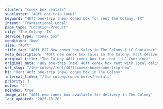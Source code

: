 ```yaml
---
cluster: "conex box rentals"
subcluster: "40ft one-trip (new)"
keyword: "40ft one-trip (new) conex box for rent The Colony, TX"
intent: "Transactional-Local"
page_type: "Location-Product"
city: "The Colony, TX"
service_type: "conex box"
condition: "New"
size: "40ft"
title_tag: "40ft M27 New conex box Sales in The Colony | LC Container"
meta_description: "40ft new conex box sales in The Colony. Fast delivery, competitive pricing. Serving conex boxes area. Quote ID: W4P. Call (214) 524-4168 for your free quote today."
original_title: "The Colony 40ft conex box for rent | LC Container"
original_meta: "Buy one-trip (new) 40ft conex box rent with local delivery in The Colony, TX. LC Container — local Since 2003. Request a fast quote today."
url_slug: "/the-colony/rent/40ft/conex-boxes/one-trip-new"
h1: "Rent 40ft one-trip (new) conex box in The Colony"
internal_links: "/the-colony/conex-boxes/rentals"
priority: 3
notes: "2"
noindex: true
image_alt: "40ft new conex box available for delivery in The Colony"
last_updated: "2025-10-20"
---
```


<!-- TODO: Add unique city/inventory copy, images, and internal links here. -->
